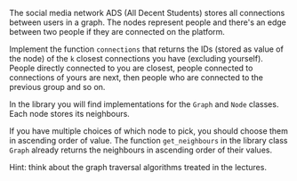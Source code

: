 The social media network ADS (All Decent Students) stores all connections between users in a graph. The nodes represent people and there's an edge between two people if they are connected on the platform.

Implement the function `connections` that returns the IDs (stored as value of the node) of the `k` closest connections you have (excluding yourself). People directly connected to you are closest, people connected to connections of yours are next, then people who are connected to the previous group and so on.

In the library you will find implementations for the `Graph` and `Node` classes. Each node stores its neighbours.

If you have multiple choices of which node to pick, you should choose them in ascending order of value. The function `get_neighbours` in the library class `Graph` already returns the neighbours in ascending order of their values.

Hint: think about the graph traversal algorithms treated in the lectures.
